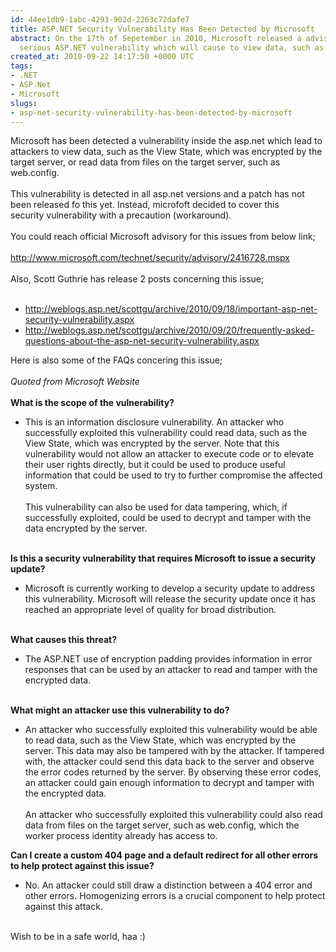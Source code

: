 ```yaml
---
id: 44ee1db9-1abc-4293-902d-2263c72dafe7
title: ASP.NET Security Vulnerability Has Been Detected by Microsoft
abstract: On the 17th of Sepetember in 2010, Microsoft released a advisory for a very
  serious ASP.NET vulnerability which will cause to view data, such as the View State
created_at: 2010-09-22 14:17:50 +0000 UTC
tags:
- .NET
- ASP.Net
- Microsoft
slugs:
- asp-net-security-vulnerability-has-been-detected-by-microsoft
---
```


<p>Microsoft has been detected a vulnerability inside the asp.net which lead to attackers to&nbsp;view data, such as the View State, which was encrypted by the target server, or read data from files on the target server, such as web.config.&nbsp;<br /> <br /> This&nbsp;vulnerability is detected in all asp.net versions and a patch has not been released fo this yet. Instead, microfoft decided to cover this security&nbsp;vulnerability&nbsp;with a precaution (workaround).<br /> <br /> You could reach official Microsoft advisory for this issues from below link;<br /> <br /> <a target="_parent" href="http://www.microsoft.com/technet/security/advisory/2416728.mspx">http://www.microsoft.com/technet/security/advisory/2416728.mspx</a><br /> <br /> Also, Scott Guthrie has release 2 posts concerning this issue;<br /> <br /></p>
<ul>
<li><a href="http://weblogs.asp.net/scottgu/archive/2010/09/18/important-asp-net-security-vulnerability.aspx">http://weblogs.asp.net/scottgu/archive/2010/09/18/important-asp-net-security-vulnerability.aspx</a></li>
<li><a href="http://weblogs.asp.net/scottgu/archive/2010/09/20/frequently-asked-questions-about-the-asp-net-security-vulnerability.aspx">http://weblogs.asp.net/scottgu/archive/2010/09/20/frequently-asked-questions-about-the-asp-net-security-vulnerability.aspx</a></li>
</ul>
<p>Here is also some of the FAQs concering this issue;<br /> <br /> <span style="font-style: italic;">Quoted from Microsoft Website<br /> <br /> </span><span style="font-weight: bold;">What is the scope of the vulnerability?&nbsp;<br /> </span></p>
<ul>
<li>This is an information disclosure vulnerability. An attacker who successfully exploited this vulnerability could read data, such as the View State, which was encrypted by the server. Note that this vulnerability would not allow an attacker to execute code or to elevate their user rights directly, but it could be used to produce useful information that could be used to try to further compromise the affected system.<br /> <br /> This vulnerability can also be used for data tampering, which, if successfully exploited, could be used to decrypt and tamper with the data encrypted by the server.</li>
</ul>
<p><br /> <span style="font-weight: bold;">Is this a security vulnerability that requires Microsoft to issue a security update?&nbsp;<br /> </span></p>
<ul>
<li>Microsoft is currently working to develop a security update to address this vulnerability. Microsoft will release the security update once it has reached an appropriate level of quality for broad distribution.</li>
</ul>
<p><span style="font-weight: bold;"><br /> What causes this threat?&nbsp;<br /> </span></p>
<ul>
<li>The ASP.NET use of encryption padding provides information in error responses that can be used by an attacker to read and tamper with the encrypted data.</li>
</ul>
<p><br /> <span style="font-weight: bold;">What might an attacker use this vulnerability to do?<br /> </span></p>
<ul>
<li>An attacker who successfully exploited this vulnerability would be able to read data, such as the View State, which was encrypted by the server. This data may also be tampered with by the attacker. If tampered with, the attacker could send this data back to the server and observe the error codes returned by the server. By observing these error codes, an attacker could gain enough information to decrypt and tamper with the encrypted data.<br /> <br /> An attacker who successfully exploited this vulnerability could also read data from files on the target server, such as web.config, which the worker process identity already has access to.</li>
</ul>
<p><span style="font-weight: bold;">Can I create a custom 404 page and a default redirect for all other errors to help protect against this issue?<br /> </span></p>
<ul>
<li>No. An attacker could still draw a distinction between a 404 error and other errors. Homogenizing errors is a crucial component to help protect against this attack.</li>
</ul>
<p><br /> Wish to be in a safe world, haa :)</p>